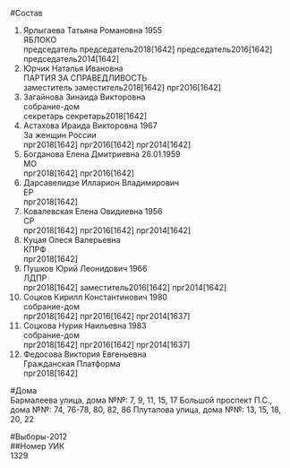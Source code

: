 #Состав  
1. Ярлыгаева Татьяна Романовна 1955  
    ЯБЛОКО  
    председатель председатель2018[1642] председатель2016[1642] председатель2014[1642]  
2. Юрчик Наталья Ивановна  
    ПАРТИЯ ЗА СПРАВЕДЛИВОСТЬ  
    заместитель заместитель2018[1642] прг2016[1642]  
3. Загайнова Зинаида Викторовна  
    собрание-дом  
    секретарь секретарь2018[1642]  
4. Астахова Ираида Викторовна 1967  
    За женщин России  
    прг2018[1642] прг2016[1642] прг2014[1642]  
5. Богданова Елена Дмитриевна 26.01.1959  
    МО  
    прг2018[1642] прг2016[1642]  
6. Дарсавелидзе Илларион Владимирович  
    ЕР  
    прг2018[1642]  
7. Ковалевская Елена Овидиевна 1956  
    СР  
    прг2018[1642] прг2016[1642] прг2014[1642]  
8. Куцая Олеся Валерьевна  
    КПРФ  
    прг2018[1642]  
9. Пушков Юрий Леонидович 1966  
    ЛДПР  
    прг2018[1642] заместитель2016[1642] прг2014[1642]  
10. Соцков Кирилл Константинович 1980  
    собрание-дом  
    прг2018[1642] прг2016[1642] прг2014[1637]  
11. Соцкова Нурия Наильевна 1983  
    собрание-дом  
    прг2018[1642] прг2016[1642] прг2014[1637]  
12. Федосова Виктория Евгеньевна  
    Гражданская Платформа  
    прг2018[1642]  

#Дома  
Бармалеева улица, дома №№: 7, 9, 11, 15, 17 Большой проспект П.С., дома №№: 74, 76-78, 80, 82, 86 Плуталова улица, дома №№: 13, 15, 18, 20, 22  
  
#Выборы-2012  
##Номер УИК  
1329  
